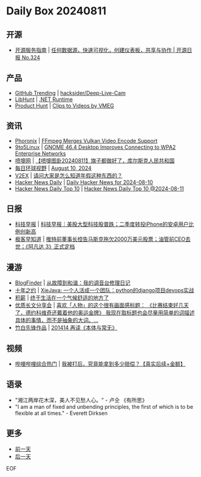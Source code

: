 # Daily Box 20240811

## 开源
- [开源服务指南](https://osguider.com/blog/) | [任何数据源，快速可视化，创建仪表板，共享与协作 | 开源日报 No.324](https://osguider.com/blog/post/daily/daily-324/)

## 产品
- [GitHub Trending](https://github.com/trending?since=daily) | [hacksider/Deep-Live-Cam](https://github.com/hacksider/Deep-Live-Cam)
- [LibHunt](https://www.libhunt.com/) | [.NET Runtime](https://www.libhunt.com/r/runtime)
- [Product Hunt](https://www.producthunt.com) | [Clips to Videos by VMEG](https://www.producthunt.com/posts/clips-to-videos-by-vmeg)

## 资讯
- [Phoronix](https://www.phoronix.com/) | [FFmpeg Merges Vulkan Video Encode Support](https://www.phoronix.com/news/FFmpeg-Adds-Vulkan-Video-Encode)
- [9to5Linux](https://9to5linux.com/) | [GNOME 46.4 Desktop Improves Connecting to WPA2 Enterprise Networks](https://9to5linux.com/gnome-46-4-desktop-improves-connecting-to-wpa2-enterprise-networks)
- [喷嚏网](http://www.dapenti.com/blog/blog.asp?subjectid=70&name=xilei) | [【喷嚏图卦20240811】旗子都做好了，库尔斯克人民共和国](http://www.dapenti.com/blog/more.asp?name=xilei&id=180394)
- [每日环球视野](https://idai.ly/) | [August 10, 2024](http://m.idai.ly/se/a193iG?1723219200)
- [V2EX](https://www.v2ex.com/) | [请问大家是怎么知道年假这种东西的？](https://www.v2ex.com/t/1064156)
- [Hacker News Daily](https://www.daemonology.net/hn-daily/) | [Daily Hacker News for 2024-08-10](https://www.daemonology.net/hn-daily/2024-08-10.html)
- [Hacker News Daily Top 10](https://github.com/headllines/hackernews-daily) | [Hacker News Daily Top 10 @2024-08-11](https://github.com/headllines/hackernews-daily/issues/1493)

## 日报
- [科技早报](https://www.jiemian.com/lists/459.html) | [科技早报｜美股大型科技股普跌；二季度转投iPhone的安卓用户比例创新高](https://www.jiemian.com/article/11463909.html)
- [极客早知道](https://www.geekpark.net/column/74) | [推特前董事长控告马斯克拖欠2000万美元股票；油管前CEO去世；《阿凡达 3》正式定档](https://www.geekpark.net/news/339136)

## 漫游
- [BlogFinder](https://bf.zzxworld.com/) | [从故障到和谐：我的调音台修理日记](https://blog.pet111.cn/index.php/archives/360/?utm_source=blogfinder)
- [十年之约](https://www.foreverblog.cn/feeds.html) | [XieJava: 一个人活成一个团队：python的django项目devops实战](https://xiejava.gitee.io/posts/fd8c1dd4/)
- [积薪](https://firewood.news/) | [终于生活在一个气候舒适的地方了](https://darmau.co/zh/article/finally-living-in-a-comfortable-climate)
- [优质长文分享会](https://m.okjike.com/topics/56d2fabe7cb3331100467e2b) | [喜欢「人物」的这个很有画面感标题： 《比赛结束好几天了，德约科维奇还戴着他的奥运金牌》 我现在取标题也会尽量用简单的词描述具体的事情，而不是抽象的大词。...](https://mp.weixin.qq.com/s/0ctWHPz7eWDZ1o861crkEA)
- [竹白先锋作品](https://www.zhubai.wiki/) | [201414 再读《本体与常无》](https://open.zhubai.wiki/a/l/t/z/pl/likalan/2434341436649390080)

## 视频
- [哔哩哔哩综合热门](https://www.bilibili.com/v/popular/all/) | [我被打后，究竟能拿到多少赔偿？【真实后续+金额】](https://b23.tv/BV1uH4y1c7MY)

## 语录
- "湘江两岸花木深，美人不见愁人心。" - 卢仝 《有所思》
- "I am a man of fixed and unbending principles, the first of which is to be flexible at all times." - Everett Dirksen

## 更多
- [前一天](daily-box-20240810.md)
- [后一天](daily-box-20240812.md)

EOF